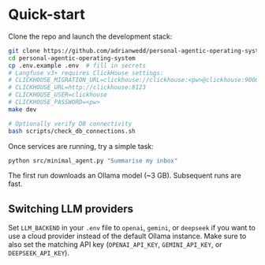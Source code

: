 # Quick-start

Clone the repo and launch the development stack:

```bash
git clone https://github.com/adrianwedd/personal-agentic-operating-system.git
cd personal-agentic-operating-system
cp .env.example .env  # fill in secrets
# Langfuse v3+ requires ClickHouse settings:
# CLICKHOUSE_MIGRATION_URL=clickhouse://clickhouse:<pw>@clickhouse:9000/langfuse?compression=lz4
# CLICKHOUSE_URL=http://clickhouse:8123
# CLICKHOUSE_USER=clickhouse
# CLICKHOUSE_PASSWORD=<pw>
make dev

# Optionally verify DB connectivity
bash scripts/check_db_connections.sh
```

Once services are running, try a simple task:

```bash
python src/minimal_agent.py "Summarise my inbox"
```

The first run downloads an Ollama model (~3 GB). Subsequent runs are fast.

## Switching LLM providers

Set `LLM_BACKEND` in your `.env` file to `openai`, `gemini`, or `deepseek` if you want to use a cloud provider instead of the default Ollama instance. Make sure to also set the matching API key (`OPENAI_API_KEY`, `GEMINI_API_KEY`, or `DEEPSEEK_API_KEY`).
